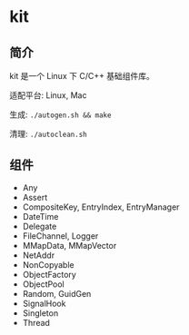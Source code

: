 # kit

## 简介

kit 是一个 Linux 下 C/C++ 基础组件库。

适配平台: Linux, Mac

生成: `./autogen.sh && make`

清理: `./autoclean.sh`

## 组件

+ Any
+ Assert
+ CompositeKey, EntryIndex, EntryManager
+ DateTime
+ Delegate
+ FileChannel, Logger
+ MMapData, MMapVector
+ NetAddr
+ NonCopyable
+ ObjectFactory
+ ObjectPool
+ Random, GuidGen
+ SignalHook
+ Singleton
+ Thread
